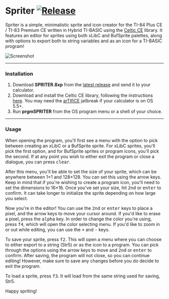 # Spriter [![Release](https://img.shields.io/github/v/release/TIny-Hacker/Spriter?include_prereleases)](https://github.com/TIny-Hacker/Spriter/releases/latest)

Spriter is a simple, minimalistic sprite and icon creator for the TI-84 Plus CE / TI-83 Premium CE written in Hybrid TI-BASIC using the [Celtic CE](bit.ly/CelticCE) library. It features an editor for sprites using both xLibC and BufSprite palettes, along with options to export both to string variables and as an icon for a TI-BASIC program!

![Screenshot](spriter.gif)

---

### Installation

1. Download **SPRITER.8xp** from the [latest release](https://github.com/TIny-Hacker/Spriter/releases/latest) and send it to your calculator.
2. Download and install the Celtic CE library, following the instructions [here](https://roccoloxprograms.github.io/CelticCE/installation.html). You may need the [arTIfiCE](https://yvantt.github.io/arTIfiCE/) jailbreak if your calculator is on OS 5.5+.
3. Run **prgmSPRITER** from the OS program menu or a shell of your choice.

---

### Usage

When opening the program, you'll first see a menu with the option to pick between creating an xLibC or a BufSprite sprite. For xLibC sprites, you'll pick the first option, and for BufSprite sprites or program icons, you'll pick the second. If at any point you wish to either exit the program or close a dialogue, you can press <kbd>clear</kbd>.

After this menu, you'll be able to set the size of your sprite, which can be anywhere between 1×1 and 128×128. You can set this using the arrow keys. Keep in mind that if you're wishing to create a program icon, you'll need to set the dimensions to 16×16. Once you've set your size, hit <kbd>2nd</kbd> or <kbd>enter</kbd> to confirm. It can take longer to initialize the sprite depending on how large you select.

Now you're in the editor! You can use the <kbd>2nd</kbd> or <kbd>enter</kbd> keys to place a pixel, and the arrow keys to move your cursor around. If you'd like to erase a pixel, press the <kbd>alpha</kbd> key. In order to change the color you're using, press <kbd>f4</kbd>, which will open the color selecting menu. If you'd like to zoom in or out while editing, you can use the <kbd>+</kbd> and <kbd>-</kbd> keys.

To save your sprite, press <kbd>f2</kbd>. This will open a menu where you can choose to
either export to a string (Str5) or as the icon to a program. You can pick through the options using the arrow keys to move and <kbd>2nd</kbd> or <kbd>enter</kbd> to confirm. After saving, the program will not close, so you can continue editing! However, make sure to save any changes before you do decide to exit the program.

To load a sprite, press <kbd>f3</kbd>. It will load from the same string used for saving, Str5.

Happy spriting!

